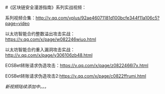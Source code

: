 #《区块链安全漫游指南》系列实战视频：

系列视频合集：http://v.qq.com/vplus/92ae46071181d100bcfe344f11a106c5?page=video

以太坊智能合约整数溢出攻击实战：https://v.qq.com/x/page/w082246wiuo.html

以太坊智能合约重入漏洞攻击实战：http://v.qq.com/x/page/y306106zb48.html

EOSBet转账请求伪造攻击：https://v.qq.com/x/page/z0822466l7x.html

EOSBet转账请求伪造攻击2:https://v.qq.com/x/page/c0822ffrumi.html

*新视频陆续添加中。。。*
